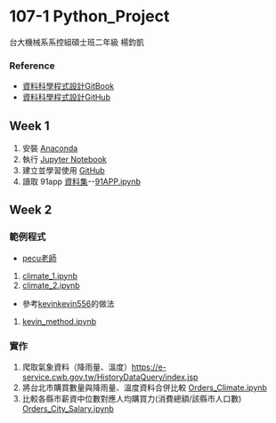 # 107-1 Python_Project
台大機械系系控組碩士班二年級 楊鈞凱
### Reference
- [資料科學程式設計GitBook](https://pecu.gitbooks.io/python_/content/)
- [資料科學程式設計GitHub](https://github.com/NTU-CSX-Project/107-1PythonSampleCode/)

## Week 1

1. 安裝 [Anaconda](https://www.anaconda.com/download/)
2. 執行 [Jupyter Notebook](https://jupyter.readthedocs.io/en/latest/install.html#installing-jupyter-using-anaconda-and-conda)
3. 建立並學習使用 [GitHub](https://gitbook.tw/)
4. 讀取 91app [資料集](https://drive.google.com/drive/folders/1g7Q81jHDXpJcWdhJEDl8h_wS_XmODgiB)--[91APP.ipynb](https://github.com/YangChunKai/NTUCSX2018/blob/master/week1/91APP.ipynb)

## Week 2

### 範例程式
- [pecu老師](https://github.com/NTU-CSX-Project/107-1PythonSampleCode/tree/master/week_2)
1. [climate_1.ipynb](https://github.com/YangChunKai/NTUCSX2018/blob/master/week2/climate_1.ipynb)
2. [climate_2.ipynb](https://github.com/YangChunKai/NTUCSX2018/blob/master/week2/climate_2.ipynb)
- 參考[kevinkevin556](https://github.com/kevinkevin556/STASD/blob/master/week%202/climate.py)的做法
1. [kevin_method.ipynb](https://github.com/YangChunKai/NTUCSX2018/blob/master/week2/kevin_method.ipynb)
### 實作
1. 爬取氣象資料（降雨量、溫度）https://e-service.cwb.gov.tw/HistoryDataQuery/index.jsp
2. 將台北市購買數量與降雨量、溫度資料合併比較 [Orders_Climate.ipynb](https://github.com/YangChunKai/NTUCSX2018/blob/master/week2/Orders_Climate.ipynb)
3. 比較各縣市薪資中位數對應人均購買力(消費總額/該縣市人口數) [Orders_City_Salary.ipynb](https://github.com/YangChunKai/NTUCSX2018/blob/master/week2/Orders_City_Salary.ipynb)
